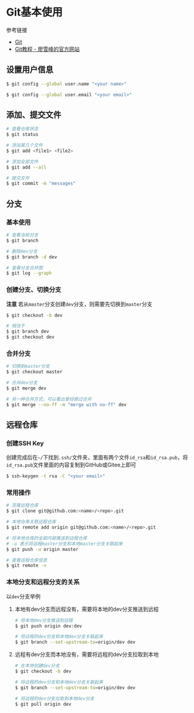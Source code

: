 # Git基本使用

参考链接

- [Git](https://git-scm.com)
- [Git教程 - 廖雪峰的官方网站](https://www.liaoxuefeng.com/wiki/896043488029600)

## 设置用户信息

```sh
$ git config --global user.name "<your name>"

$ git config --global user.email "<your email>"
```

## 添加、提交文件

```sh
# 查看仓库状态
$ git status

# 添加某几个文件
$ git add <file1> <file2>

# 添加全部文件
$ git add --all

# 提交文件
$ git commit -m "messages"
```

## 分支

### 基本使用

```sh
# 查看当前分支
$ git branch

# 删除dev分支
$ git branch -d dev

# 查看分支合并图
$ git log --graph
```

### 创建分支、切换分支

**注意** 若从`master`分支创建`dev`分支，则需要先切换到`master`分支

```sh
$ git checkout -b dev

# 相当于
$ git branch dev
$ git checkout dev
```

### 合并分支

```sh
# 切换到master分支
$ git checkout master

# 合并dev分支
$ git merge dev

# 另一种合并方式，可以看出曾经做过合并
$ git merge --no-ff -m "merge with no-ff" dev
```

## 远程仓库

### 创建SSH Key

创建完成后在`~/`下找到`.ssh/`文件夹，里面有两个文件`id_rsa`和`id_rsa.pub`，将`id_rsa.pub`文件里面的内容复制到GitHub或Gitee上即可

```sh
$ ssh-keygen -t rsa -C "<your email>"
```

### 常用操作

```sh
# 克隆远程仓库
$ git clone git@github.com:<name>/<repo>.git

# 本地仓库关联远程仓库
$ git remote add origin git@github.com:<name>/<repo>.git

# 将本地仓库的全部内容推送到远程仓库
# -u 表示将远程master分支和本地master分支关联起来
$ git push -u origin master

# 查看远程仓库信息
$ git remote -v
```

### 本地分支和远程分支的关系

以`dev`分支举例

1. 本地有dev分支而远程没有，需要将本地的dev分支推送到远程

   ```sh
   # 将本地dev分支推送到远程
   $ git push origin dev:dev

   # 将远程的dev分支和本地dev分支关联起来
   $ git branch --set-upstream-to=origin/dev dev
   ```

2. 远程有dev分支而本地没有，需要将远程的dev分支拉取到本地

   ```sh
   # 在本地创建dev分支
   $ git checkout -b dev

   # 将远程的dev分支和本地dev分支关联起来
   $ git branch --set-upstream-to=origin/dev dev

   # 将远程的dev分支拉取到本地dev分支
   $ git pull origin dev
   ```
